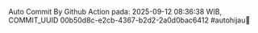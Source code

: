 Auto Commit By Github Action pada: 2025-09-12 08:36:38 WIB, COMMIT_UUID 00b50d8c-e2cb-4367-b2d2-2a0d0bac6412 #autohijau🗿
